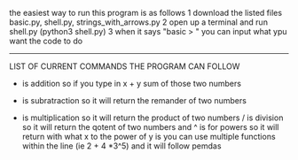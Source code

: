 the easiest way to run this program is as follows 
1 download the listed  files basic.py, shell.py, strings_with_arrows.py
2 open up a terminal and run shell.py (python3 shell.py)
3 when it says "basic > " you can input what ypu want the code to do 
________________________________________________________________________________________________________________________
LIST OF  CURRENT COMMANDS THE PROGRAM CAN FOLLOW 
 + is  addition so if you type in x + y sum of those two numbers 
 - is subratraction so it will return the remander of two numbers 
 * is multiplication so it will return the product of two numbers 
 / is division so it will return the qotent of two numbers 
 and ^ is for powers so it will return with what x to the power of y is 
  you can use multiple functions within the line (ie 2 + 4 *3^5) and it will follow pemdas 
